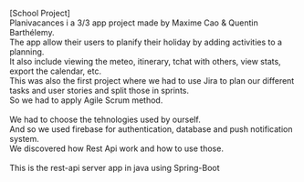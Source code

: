 [School Project]</br>
Planivacances i a 3/3 app project made by Maxime Cao & Quentin Barthélemy.</br>
The app allow their users to planify their holiday by adding activities to a planning.</br>
It also include viewing the meteo, itinerary, tchat with others, view stats, export the calendar, etc.</br>
This was also the first project where we had to use Jira to plan our different tasks and user stories and split those in sprints.</br>
So we had to apply Agile Scrum method.</br>
</br>
We had to choose the tehnologies used by ourself.</br>
And so we used firebase for authentication, database and push notification system.</br>
We discovered how Rest Api work and how to use those.</br>
</br>
This is the rest-api server app in java using Spring-Boot
